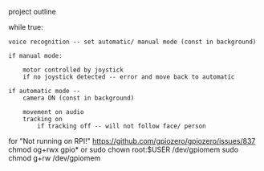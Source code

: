 project outline


while true:

    voice recognition -- set automatic/ manual mode (const in background)

    if manual mode:

        motor controlled by joystick 
        if no joystick detected -- error and move back to automatic

    if automatic mode --
        camera ON (const in background)

        movement on audio
        tracking on
            if tracking off -- will not follow face/ person


for "Not running on RPI!" https://github.com/gpiozero/gpiozero/issues/837
chmod og+rwx gpio*
or 
sudo chown root:$USER /dev/gpiomem
sudo chmod g+rw /dev/gpiomem
